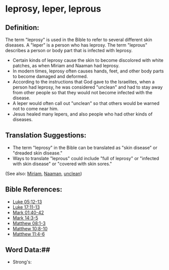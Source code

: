 # leprosy, leper, leprous #

## Definition: ##

The term "leprosy" is used in the Bible to refer to several different skin diseases. A "leper" is a person who has leprosy. The term "leprous" describes a person or body part that is infected with leprosy.

* Certain kinds of leprosy cause the skin to become discolored with white patches, as when Miriam and Naaman had leprosy.
* In modern times, leprosy often causes hands, feet, and other body parts to become damaged and deformed.
* According to the instructions that God gave to the Israelites, when a person had leprosy, he was considered "unclean" and had to stay away from other people so that they would not become infected with the disease.
* A leper would often call out "unclean" so that others would be warned not to come near him.
* Jesus healed many lepers, and also people who had other kinds of diseases.

## Translation Suggestions: ##

* The term "leprosy" in the Bible can be translated as "skin disease" or "dreaded skin disease."
* Ways to translate "leprous" could include  "full of leprosy" or "infected with skin disease" or "covered with skin sores."

(See also: [Miriam](../other/miriam.md), [Naaman](../other/naaman.md), [unclean](../kt/unclean.md))

## Bible References: ##

* [Luke 05:12-13](rc://en/tn/help/luk/05/12)
* [Luke 17:11-13](rc://en/tn/help/luk/17/11)
* [Mark 01:40-42](rc://en/tn/help/mrk/01/40)
* [Mark 14:3-5](rc://en/tn/help/mrk/14/03)
* [Matthew 08:1-3](rc://en/tn/help/mat/08/01)
* [Matthew 10:8-10](rc://en/tn/help/mat/10/08)
* [Matthew 11:4-6](rc://en/tn/help/mat/11/04)

## Word Data:##

* Strong's: 

